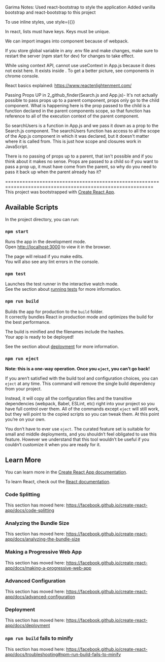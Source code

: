 Garima Notes:
Used react-bootstrap to style the application
Added vanilla bootstrap and react-bootstrap to this project

To use inline styles, use style={{}}

In react, lists must have keys. Keys must be unique.

We can import images into component because of webpack.

If you store global variable in any .env file and make changes, make sure to restart the server 
(npm start for dev) for changes to take effect.

While using context API, cannot use useContext in App.js because it does not exist here. 
It exists inside <GithubState>. To get a better picture, see components in chrome console.

React basics explained: https://www.reactenlightenment.com/

Passing Props UP in 2_github_finder(Search.js and App.js)-
It's not actually possible to pass props up to a parent component, props only go to the child component.
What is happening here is the prop passed to the child is a function declared in the parent components scope, so that function has reference to all of the execution context of the parent component.

So searchUsers is a function in App.js and we pass it down as a prop to the Search.js component. The searchUsers function has access to all the scope of the App.js component in which it was declared, but it doesn't matter where it is called from. This is just how scope and closures work in JavaScript.

There is no passing of props up to a parent, that isn't possible and if you think about it makes no sense.  Props are passed to a child so if you want to pass a prop up, it must have come from the parent, so why do you need to pass it back up when the parent already has it?

==========================================================================================================
This project was bootstrapped with [Create React App](https://github.com/facebook/create-react-app).

## Available Scripts

In the project directory, you can run:

### `npm start`

Runs the app in the development mode.<br />
Open [http://localhost:3000](http://localhost:3000) to view it in the browser.

The page will reload if you make edits.<br />
You will also see any lint errors in the console.

### `npm test`

Launches the test runner in the interactive watch mode.<br />
See the section about [running tests](https://facebook.github.io/create-react-app/docs/running-tests) for more information.

### `npm run build`

Builds the app for production to the `build` folder.<br />
It correctly bundles React in production mode and optimizes the build for the best performance.

The build is minified and the filenames include the hashes.<br />
Your app is ready to be deployed!

See the section about [deployment](https://facebook.github.io/create-react-app/docs/deployment) for more information.

### `npm run eject`

**Note: this is a one-way operation. Once you `eject`, you can’t go back!**

If you aren’t satisfied with the build tool and configuration choices, you can `eject` at any time. This command will remove the single build dependency from your project.

Instead, it will copy all the configuration files and the transitive dependencies (webpack, Babel, ESLint, etc) right into your project so you have full control over them. All of the commands except `eject` will still work, but they will point to the copied scripts so you can tweak them. At this point you’re on your own.

You don’t have to ever use `eject`. The curated feature set is suitable for small and middle deployments, and you shouldn’t feel obligated to use this feature. However we understand that this tool wouldn’t be useful if you couldn’t customize it when you are ready for it.

## Learn More

You can learn more in the [Create React App documentation](https://facebook.github.io/create-react-app/docs/getting-started).

To learn React, check out the [React documentation](https://reactjs.org/).

### Code Splitting

This section has moved here: https://facebook.github.io/create-react-app/docs/code-splitting

### Analyzing the Bundle Size

This section has moved here: https://facebook.github.io/create-react-app/docs/analyzing-the-bundle-size

### Making a Progressive Web App

This section has moved here: https://facebook.github.io/create-react-app/docs/making-a-progressive-web-app

### Advanced Configuration

This section has moved here: https://facebook.github.io/create-react-app/docs/advanced-configuration

### Deployment

This section has moved here: https://facebook.github.io/create-react-app/docs/deployment

### `npm run build` fails to minify

This section has moved here: https://facebook.github.io/create-react-app/docs/troubleshooting#npm-run-build-fails-to-minify
